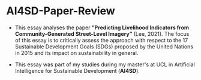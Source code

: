 # AI4SD-Paper-Review

- This essay analyses the paper **”Predicting Livelihood Indicators from Community-Generated Street-Level Imagery”** (Lee, 2021). The focus of this essay is to critically assess the approach with respect to the 17 Sustainable Development Goals (SDGs) proposed by the United Nations in 2015 and its impact on sustainability in general.

- This essay was part of my studies during my master's at UCL in Artificial Intelligence for Sustainable Development (**AI4SD**). 
